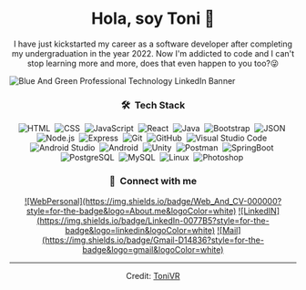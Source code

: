 <div align="center">
<h1 align="center">Hola, soy Toni 👋</h1>
</div>

<p align="center" width="150px">I have just kickstarted my career as a software developer after completing my undergraduation in the year 2022.
Now I'm addicted to code and I can't stop learning more and more, does that even happen to you too?😜</p>

![Blue And Green Professional Technology LinkedIn Banner](https://github.com/TogoStyle/TogoStyle/assets/72858333/da45c5ae-54b0-453a-a3cb-d39686a5f314)
<div align="center">

### 🛠 &nbsp;Tech Stack


![HTML](https://img.shields.io/badge/-HTML-05122A?style=flat&logo=HTML5)&nbsp;
![CSS](https://img.shields.io/badge/-CSS-05122A?style=flat&logo=CSS3&logoColor=1572B6)&nbsp;
![JavaScript](https://img.shields.io/badge/-JavaScript-05122A?style=flat&logo=javascript)&nbsp;
![React](https://shields.io/badge/react-05122A?logo=react&style=flat)&nbsp;
![Java](https://img.shields.io/badge/Java-05122A?style=flat&logo=openjdk&logoColor=white)&nbsp;
![Bootstrap](https://img.shields.io/badge/-Bootstrap-05122A?style=flat&logo=bootstrap&logoColor=563D7C)&nbsp;
![JSON](https://img.shields.io/badge/-JSON-05122A?style=flat&logo=json&logoColor=000000)&nbsp;
![Node.js](https://img.shields.io/badge/-Node.js-05122A?style=flat&logo=node.js&logoColor=339933)&nbsp;
![Express](https://img.shields.io/badge/Express%20js-05122A?style=flat&logo=express&logoColor=white)&nbsp;
![Git](https://img.shields.io/badge/-Git-05122A?style=flat&logo=git)&nbsp;
![GitHub](https://img.shields.io/badge/-GitHub-05122A?style=flat&logo=github)&nbsp;
![Visual Studio Code](https://img.shields.io/badge/-Visual%20Studio%20Code-05122A?style=flat&logo=visual-studio-code&logoColor=007ACC)&nbsp;
![Android Studio](https://img.shields.io/badge/-Android%20Studio-05122A?style=flat&logo=android-studio&logoColor=3DDC84)&nbsp;
![Android](https://img.shields.io/badge/Android-05122A?style=flat&logo=android&logoColor=green)&nbsp;
![Unity](https://img.shields.io/badge/-Unity-05122A?style=flat&logo=Unity)&nbsp;
![Postman](https://img.shields.io/badge/Postman-05122A?style=flat&logo=Postman&logoColor=white)&nbsp;
![SpringBoot](https://img.shields.io/badge/SpringBoot-05122A?style=flat&logo=Spring&logoColor=white)&nbsp;
![PostgreSQL](https://img.shields.io/badge/-PostgreSQL-05122A?style=flat&logo=postgresql&logoColor=336791)&nbsp;
![MySQL](https://img.shields.io/badge/-MySQL-05122A?style=flat&logo=mysql&logoColor=4479A1)&nbsp;
![Linux](https://img.shields.io/badge/Linux-05122A?style=flat&logo=linux&logoColor=yellow)&nbsp;
![Photoshop](<https://img.shields.io/badge/Adobe Photoshop-05122A?style=flat&logo=Adobe Photoshop&logoColor=white/>
)&nbsp;

### :link: &nbsp;Connect with me

<p align="center">
<a href="https://togostyle.github.io/PersonalWebsite/">![WebPersonal](https://img.shields.io/badge/Web_And_CV-000000?style=for-the-badge&logo=About.me&logoColor=white)</a>
<a href="https://www.linkedin.com/in/tonivieirarubio-informatico/">![LinkedIN](https://img.shields.io/badge/LinkedIn-0077B5?style=for-the-badge&logo=linkedin&logoColor=white)</a>
<a href="mailto:tvr9869@gmail.com">![Mail](https://img.shields.io/badge/Gmail-D14836?style=for-the-badge&logo=gmail&logoColor=white)</a>
</p>

---

Credit: [ToniVR](<[https://github.com/KevinPatel04](https://github.com/TogoStyle/)>)
</div>
